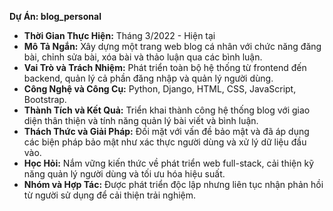 **Dự Án: blog_personal**
- **Thời Gian Thực Hiện:** Tháng 3/2022 - Hiện tại
- **Mô Tả Ngắn:** Xây dựng một trang web blog cá nhân với chức năng đăng bài, chỉnh sửa bài, xóa bài và thảo luận qua các bình luận.
- **Vai Trò và Trách Nhiệm:** Phát triển toàn bộ hệ thống từ frontend đến backend, quản lý cả phần đăng nhập và quản lý người dùng.
- **Công Nghệ và Công Cụ:** Python, Django, HTML, CSS, JavaScript, Bootstrap.
- **Thành Tích và Kết Quả:** Triển khai thành công hệ thống blog với giao diện thân thiện và tính năng quản lý bài viết và bình luận.
- **Thách Thức và Giải Pháp:** Đối mặt với vấn đề bảo mật và đã áp dụng các biện pháp bảo mật như xác thực người dùng và xử lý dữ liệu đầu vào.
- **Học Hỏi:** Nắm vững kiến thức về phát triển web full-stack, cải thiện kỹ năng quản lý người dùng và tối ưu hóa hiệu suất.
- **Nhóm và Hợp Tác:** Được phát triển độc lập nhưng liên tục nhận phản hồi từ người sử dụng để cải thiện trải nghiệm.

